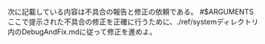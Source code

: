 次に記載している内容は不具合の報告と修正の依頼である。 #$ARGUMENTS 
ここで提示された不具合の修正を正確に行うために、./ref/systemディレクトリ内のDebugAndFix.mdに従って修正を進めよ。